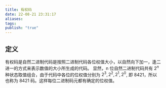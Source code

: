 ```yaml
---
title: 有权码
date: 22-08-21 23:31:17
aliases: 
tags: 
publish: "true"
---
```


## 定义
有权码是自然二进制代码是按照二进制代码各位权值大小，以自然向下加一，逢二进一的方式来表示数值的大小所生成的代码。
显然，n 位自然二进制代码共有 $2^n$ 种状态取值组合，由于代码中各位的位权值分别为 $2^3, 2^2, 2^1, 2^0$, 即 8421，所以也称为 8421 码。这样每位二进制码元都有确定的位权值。
